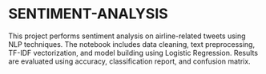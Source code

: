 # SENTIMENT-ANALYSIS
This project performs sentiment analysis on airline-related tweets using NLP techniques. The notebook includes data cleaning, text preprocessing, TF-IDF vectorization, and model building using Logistic Regression. Results are evaluated using accuracy, classification report, and confusion matrix.
